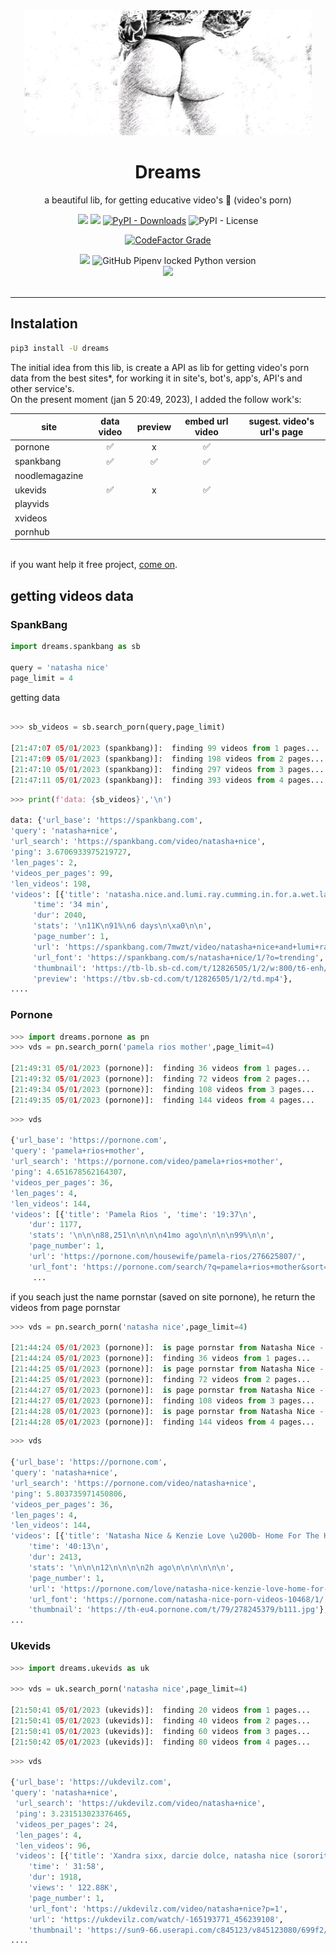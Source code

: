  <div align='center'>

 <img  height='200px' width='460px' src='https://raw.githubusercontent.com/reinanbr/dreams/main/img/logo.jpeg'>

<h1>Dreams</h1>

<p> a beautiful lib, for getting educative video's 🍑 (video's porn)</p>
<a href='https://pypi.org/project/dreams/'><img src='https://img.shields.io/pypi/v/dreams'></a>
<a href='#'><img src='https://img.shields.io/pypi/wheel/dreams'></a>
<a href='#'><img alt="PyPI - Downloads" src="https://img.shields.io/pypi/dm/dreams"></a>
<img alt="PyPI - License" src="https://img.shields.io/pypi/l/dreams?color=orange">

<a href='#'><img alt="CodeFactor Grade" src="https://img.shields.io/codefactor/grade/github/reinanbr/dreams?logo=codefactor">
</a>


<img src='https://img.shields.io/badge/system-linux%20%7C%20deb-brightgreen'>

<img alt="GitHub Pipenv locked Python version" src="https://img.shields.io/github/pipenv/locked/python-version/reinanbr/dreams">


<!-- redes sociais -->
<br/>
<a href='https://instagram.com/reysofts/'><img src='https://shields.io/badge/insta-reysofts-darkviolet?logo=instagram&style=flat'></a>
</div>

<br>

<hr>

## Instalation
```sh
pip3 install -U dreams
```

The initial idea from this lib, is create a API as lib for getting video's porn data from the best sites*, for working it in site's, bot's, app's, API's and other service's.
<br>
On the present moment (jan 5 20:49, 2023), I added the follow work's:

| site         | data video | preview | embed url video | sugest. video's url's page |
|--------------|:----------:|:-------:|:---------------:|:--------------------------:|
|pornone       |         ✅ |     x   |        ✅       |                            |
|spankbang     |         ✅ |    ✅   |        ✅       |                            |
|noodlemagazine|            |         |                 |                            |
|ukevids       |  ✅        |     x   |        ✅       |                            |
|playvids      |            |         |                 |                            |
|xvideos       |            |         |                 |                            |
|pornhub       |            |         |                 |                            |

<br>
if you want help it free project, <a href="https://github.com/reinanbr/dreams" alt="github dreams">come on</a>.

## getting videos data

### SpankBang
```py
import dreams.spankbang as sb

query = 'natasha nice'
page_limit = 4
```

getting data
```py

>>> sb_videos = sb.search_porn(query,page_limit)

[21:47:07 05/01/2023 (spankbang)]:  finding 99 videos from 1 pages... 
[21:47:09 05/01/2023 (spankbang)]:  finding 198 videos from 2 pages... 
[21:47:10 05/01/2023 (spankbang)]:  finding 297 videos from 3 pages... 
[21:47:11 05/01/2023 (spankbang)]:  finding 393 videos from 4 pages... 

```
```py
>>> print(f'data: {sb_videos}','\n')

data: {'url_base': 'https://spankbang.com', 
'query': 'natasha+nice', 
'url_search': 'https://spankbang.com/video/natasha+nice', 
'ping': 3.6706933975219727, 
'len_pages': 2, 
'videos_per_pages': 99, 
'len_videos': 198, 
'videos': [{'title': 'natasha.nice.and.lumi.ray.cumming.in.for.a.wet.landing',
     'time': '34 min', 
     'dur': 2040, 
     'stats': '\n11K\n91%\n6 days\n\xa0\n\n', 
     'page_number': 1, 
     'url': 'https://spankbang.com/7mwzt/video/natasha+nice+and+lumi+ray+cumming+in+for+a+wet+landing', 
     'url_font': 'https://spankbang.com/s/natasha+nice/1/?o=trending', 
     'thumbnail': 'https://tb-lb.sb-cd.com/t/12826505/1/2/w:800/t6-enh/natasha-nice-and-lumi-ray-cumm.jpg', 
     'preview': 'https://tbv.sb-cd.com/t/12826505/1/2/td.mp4'}, 
....
```


### Pornone

```py
>>> import dreams.pornone as pn
>>> vds = pn.search_porn('pamela rios mother',page_limit=4)

[21:49:31 05/01/2023 (pornone)]:  finding 36 videos from 1 pages... 
[21:49:32 05/01/2023 (pornone)]:  finding 72 videos from 2 pages... 
[21:49:34 05/01/2023 (pornone)]:  finding 108 videos from 3 pages... 
[21:49:35 05/01/2023 (pornone)]:  finding 144 videos from 4 pages... 

```
```py
>>> vds

{'url_base': 'https://pornone.com', 
'query': 'pamela+rios+mother', 
'url_search': 'https://pornone.com/video/pamela+rios+mother', 
'ping': 4.651678562164307, 
'videos_per_pages': 36, 
'len_pages': 4, 
'len_videos': 144, 
'videos': [{'title': 'Pamela Rios ', 'time': '19:37\n', 
    'dur': 1177, 
    'stats': '\n\n\n88,251\n\n\n\n41mo ago\n\n\n\n99%\n\n', 
    'page_number': 1, 
    'url': 'https://pornone.com/housewife/pamela-rios/276625807/', 
    'url_font': 'https://pornone.com/search/?q=pamela+rios+mother&sort=relevance&filter=&page=1', 'thumbnail': 'https://th-eu4.pornone.com/t/7/276625807/b56.jpg'}, 
     ...
```

if you seach just the name pornstar (saved on site pornone), he return the videos from page pornstar
```py
>>> vds = pn.search_porn('natasha nice',page_limit=4)

[21:44:24 05/01/2023 (pornone)]:  is page pornstar from Natasha Nice - https://pornone.com/natasha-nice-porn-videos-10468/1/ 
[21:44:24 05/01/2023 (pornone)]:  finding 36 videos from 1 pages... 
[21:44:25 05/01/2023 (pornone)]:  is page pornstar from Natasha Nice - https://pornone.com/natasha-nice-porn-videos-10468/2/ 
[21:44:25 05/01/2023 (pornone)]:  finding 72 videos from 2 pages... 
[21:44:27 05/01/2023 (pornone)]:  is page pornstar from Natasha Nice - https://pornone.com/natasha-nice-porn-videos-10468/3/ 
[21:44:27 05/01/2023 (pornone)]:  finding 108 videos from 3 pages... 
[21:44:28 05/01/2023 (pornone)]:  is page pornstar from Natasha Nice - https://pornone.com/natasha-nice-porn-videos-10468/4/ 
[21:44:28 05/01/2023 (pornone)]:  finding 144 videos from 4 pages... 
```
```py
>>> vds

{'url_base': 'https://pornone.com', 
'query': 'natasha+nice', 
'url_search': 'https://pornone.com/video/natasha+nice', 
'ping': 5.803735971450806, 
'videos_per_pages': 36, 
'len_pages': 4, 
'len_videos': 144, 
'videos': [{'title': 'Natasha Nice & Kenzie Love \u200b- Home For The Holidays', 
    'time': '40:13\n', 
    'dur': 2413, 
    'stats': '\n\n\n12\n\n\n\n2h ago\n\n\n\n\n\n', 
    'page_number': 1, 
    'url': 'https://pornone.com/love/natasha-nice-kenzie-love-home-for-the-holidays/278245379/?r=111', 
    'url_font': 'https://pornone.com/natasha-nice-porn-videos-10468/1/', 
    'thumbnail': 'https://th-eu4.pornone.com/t/79/278245379/b111.jpg'}, 
...
```

### Ukevids

```py
>>> import dreams.ukevids as uk

>>> vds = uk.search_porn('natasha nice',page_limit=4)

[21:50:41 05/01/2023 (ukevids)]:  finding 20 videos from 1 pages... 
[21:50:41 05/01/2023 (ukevids)]:  finding 40 videos from 2 pages... 
[21:50:41 05/01/2023 (ukevids)]:  finding 60 videos from 3 pages... 
[21:50:42 05/01/2023 (ukevids)]:  finding 80 videos from 4 pages... 

```
```py
>>> vds

{'url_base': 'https://ukdevilz.com', 
'query': 'natasha+nice',
 'url_search': 'https://ukdevilz.com/video/natasha+nice', 
 'ping': 3.231513023376465, 
 'videos_per_pages': 24, 
 'len_pages': 4, 
 'len_videos': 96, 
 'videos': [{'title': 'Xandra sixx, darcie dolce, natasha nice (sorority initiation) sex porno', 
    'time': ' 31:58', 
    'dur': 1918, 
    'views': ' 122.88K', 
    'page_number': 1, 
    'url_font': 'https://ukdevilz.com/video/natasha+nice?p=1', 
    'url': 'https://ukdevilz.com/watch/-165193771_456239108', 
    'thumbnail': 'https://sun9-66.userapi.com/c845123/v845123080/699f2/42fyF8MAdjU.jpg'}, 
....
```